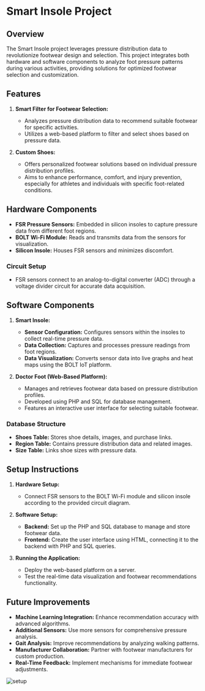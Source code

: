 # Smart Insole Project

## Overview

The Smart Insole project leverages pressure distribution data to revolutionize footwear design and selection. This project integrates both hardware and software components to analyze foot pressure patterns during various activities, providing solutions for optimized footwear selection and customization.

## Features

1. **Smart Filter for Footwear Selection:**
   - Analyzes pressure distribution data to recommend suitable footwear for specific activities.
   - Utilizes a web-based platform to filter and select shoes based on pressure data.

2. **Custom Shoes:**
   - Offers personalized footwear solutions based on individual pressure distribution profiles.
   - Aims to enhance performance, comfort, and injury prevention, especially for athletes and individuals with specific foot-related conditions.

## Hardware Components

- **FSR Pressure Sensors:** Embedded in silicon insoles to capture pressure data from different foot regions.
- **BOLT Wi-Fi Module:** Reads and transmits data from the sensors for visualization.
- **Silicon Insole:** Houses FSR sensors and minimizes discomfort.

### Circuit Setup

- FSR sensors connect to an analog-to-digital converter (ADC) through a voltage divider circuit for accurate data acquisition.

## Software Components

1. **Smart Insole:**
   - **Sensor Configuration:** Configures sensors within the insoles to collect real-time pressure data.
   - **Data Collection:** Captures and processes pressure readings from foot regions.
   - **Data Visualization:** Converts sensor data into live graphs and heat maps using the BOLT IoT platform.

2. **Doctor Foot (Web-Based Platform):**
   - Manages and retrieves footwear data based on pressure distribution profiles.
   - Developed using PHP and SQL for database management.
   - Features an interactive user interface for selecting suitable footwear.

### Database Structure

- **Shoes Table:** Stores shoe details, images, and purchase links.
- **Region Table:** Contains pressure distribution data and related images.
- **Size Table:** Links shoe sizes with pressure data.

## Setup Instructions

1. **Hardware Setup:**
   - Connect FSR sensors to the BOLT Wi-Fi module and silicon insole according to the provided circuit diagram.

2. **Software Setup:**
   - **Backend:** Set up the PHP and SQL database to manage and store footwear data.
   - **Frontend:** Create the user interface using HTML, connecting it to the backend with PHP and SQL queries.

3. **Running the Application:**
   - Deploy the web-based platform on a server.
   - Test the real-time data visualization and footwear recommendations functionality.

## Future Improvements

- **Machine Learning Integration:** Enhance recommendation accuracy with advanced algorithms.
- **Additional Sensors:** Use more sensors for comprehensive pressure analysis.
- **Gait Analysis:** Improve recommendations by analyzing walking patterns.
- **Manufacturer Collaboration:** Partner with footwear manufacturers for custom production.
- **Real-Time Feedback:** Implement mechanisms for immediate footwear adjustments.



![setup](https://github.com/user-attachments/assets/7876271d-338b-4406-b8ca-56dee24386df)
